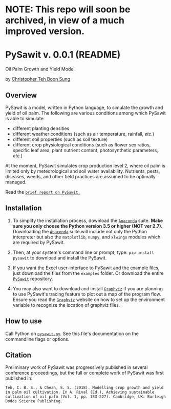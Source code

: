 # NOTE: This repo will soon be archived, in view of a much improved version.

# PySawit v. 0.0.1 (README)

Oil Palm Growth and Yield Model

by [Christopher Teh Boon Sung](http://www.christopherteh.com)

## Overview

PySawit is a model, written in Python language, to simulate the growth and yield of oil palm. The following are various conditions among which PySawit is able to simulate:

* different planting densities
* different weather conditions (such as air temperature, rainfall, *etc.*)
* different soil properties (such as soil texture)
* different crop physiological conditions (such as flower sex ratios, specific leaf area, plant nutrient content, photosynthetic parameters, *etc.*)

At the moment, PySawit simulates crop production level 2, where oil palm is limited only by meteorological and soil water availability. Nutrients, pests, diseases, weeds, and other field practices are assumed to be optimally managed.

Read the [`brief report on PySawit.`](https://github.com/cbsteh/PySawit/blob/master/docs/pysawit.pdf)

## Installation

1. To simplify the installation process, download the [`Anaconda`](https://www.anaconda.com/download/) suite. **Make sure you only choose the Python version 3.5 or higher (NOT ver 2.7).** Downloading the [`Anaconda`](https://www.anaconda.com/download/) suite will include not only the Python interpreter but also the `matplotlib`, `numpy`, and `xlwings` modules which are required by PySawit.

1. Then, at your system's command line or prompt, type: `pip install pysawit`
to download and install the PySawit.

1. If you want the Excel user-interface to PySawit and the example files, just download the files from the `examples` folder. Or download the entire [`PySawit`](https://github.com/cbsteh/PySawit/archive/master.zip) repository.

1. You may also want to download and install [`Graphviz`](http://www.graphviz.org/Download.php) if you are planning to use PySawit's tracing feature to plot out a map of the program flow. Ensure you read the [`Graphviz`](http://www.graphviz.org/Download.php) website on how to set up the environment variable to recognize the location of graphviz files.

## How to use

Call Python on [`pysawit.py`](http://christopherteh.com/pysawit/pysawit/index.html). See this file's documentation on the commandline flags or options.

## Citation

Preliminary work of PySawit was progressively published in several conference proceedings, but the full or complete work of PySawit was first published in:

`Teh, C. B. S., & Cheah, S. S. (2018). Modelling crop growth and yield in palm oil cultivation. In A. Rival (Ed.), Achieving sustainable cultivation of oil palm (Vol. 1, pp. 183-227). Cambridge, UK: Burleigh Dodds Science Publishing.`

